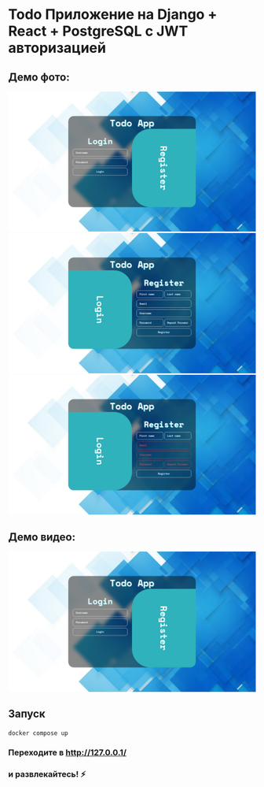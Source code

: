 # Todo Приложение на Django + React + PostgreSQL с JWT авторизацией
## Демо фото:
![Demo 1](demo/1.png)
![Demo 2](demo/2.png)
![Demo 3](demo/3.png)

## Демо видео:
[![Видео превью](demo/1.png)](https://github.com/bytecodevet/django_react_jwt_todo_app/assets/163741034/d19b910a-a413-4849-a98c-aa1eb189495a)


## Запуск
```
docker compose up
```
### Переходите в http://127.0.0.1/
### и развлекайтесь! ⚡️

